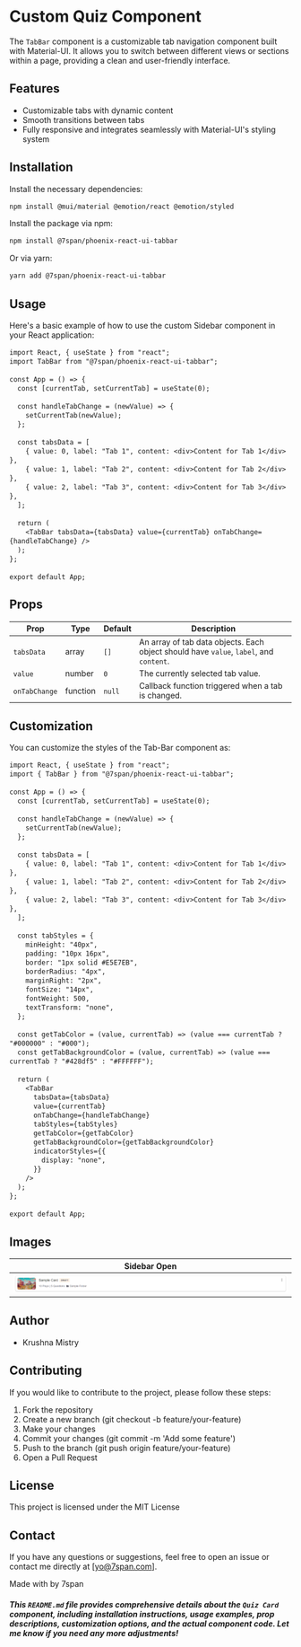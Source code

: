 # Custom Quiz  Component

The `TabBar` component is a customizable tab navigation component built with Material-UI. It allows you to switch between different views or sections within a page, providing a clean and user-friendly interface.
## Features

- Customizable tabs with dynamic content
- Smooth transitions between tabs
- Fully responsive and integrates seamlessly with Material-UI's styling system

## Installation

Install the necessary dependencies:

```bash
npm install @mui/material @emotion/react @emotion/styled

```

Install the package via npm:

```bash
npm install @7span/phoenix-react-ui-tabbar
```

Or via yarn:
```bash
yarn add @7span/phoenix-react-ui-tabbar
```

## Usage
Here's a basic example of how to use the custom Sidebar component in your React application:

```
import React, { useState } from "react";
import TabBar from "@7span/phoenix-react-ui-tabbar";

const App = () => {
  const [currentTab, setCurrentTab] = useState(0);

  const handleTabChange = (newValue) => {
    setCurrentTab(newValue);
  };

  const tabsData = [
    { value: 0, label: "Tab 1", content: <div>Content for Tab 1</div> },
    { value: 1, label: "Tab 2", content: <div>Content for Tab 2</div> },
    { value: 2, label: "Tab 3", content: <div>Content for Tab 3</div> },
  ];

  return (
    <TabBar tabsData={tabsData} value={currentTab} onTabChange={handleTabChange} />
  );
};

export default App;

```

## Props
| Prop          | Type     | Default | Description                                                                 |
|---------------|----------|---------|-----------------------------------------------------------------------------|
| `tabsData`    | array    | `[]`    | An array of tab data objects. Each object should have `value`, `label`, and `content`. |
| `value`       | number   | `0`     | The currently selected tab value.                                           |
| `onTabChange` | function | `null`  | Callback function triggered when a tab is changed.                          |


## Customization
You can customize the styles of the Tab-Bar component as:

```
import React, { useState } from "react";
import { TabBar } from "@7span/phoenix-react-ui-tabbar";

const App = () => {
  const [currentTab, setCurrentTab] = useState(0);

  const handleTabChange = (newValue) => {
    setCurrentTab(newValue);
  };

  const tabsData = [
    { value: 0, label: "Tab 1", content: <div>Content for Tab 1</div> },
    { value: 1, label: "Tab 2", content: <div>Content for Tab 2</div> },
    { value: 2, label: "Tab 3", content: <div>Content for Tab 3</div> },
  ];

  const tabStyles = {
    minHeight: "40px",
    padding: "10px 16px",
    border: "1px solid #E5E7EB",
    borderRadius: "4px",
    marginRight: "2px",
    fontSize: "14px",
    fontWeight: 500,
    textTransform: "none",
  };

  const getTabColor = (value, currentTab) => (value === currentTab ? "#000000" : "#000");
  const getTabBackgroundColor = (value, currentTab) => (value === currentTab ? "#428df5" : "#FFFFFF");

  return (
    <TabBar
      tabsData={tabsData}
      value={currentTab}
      onTabChange={handleTabChange}
      tabStyles={tabStyles}
      getTabColor={getTabColor}
      getTabBackgroundColor={getTabBackgroundColor}
      indicatorStyles={{
        display: "none",
      }}
    />
  );
};

export default App;

```

## Images
|Sidebar Open|
|:-:|
|![Quiz Card Image](https://github.com/akshay-7span/react-component-library/blob/VS-238/Quiz/cover_img.png)|


## Author
- Krushna Mistry

## Contributing
If you would like to contribute to the project, please follow these steps:
1. Fork the repository
2. Create a new branch (git checkout -b feature/your-feature)
3. Make your changes
4. Commit your changes (git commit -m 'Add some feature')
5. Push to the branch (git push origin feature/your-feature)
6. Open a Pull Request


## License
This project is licensed under the MIT License

## Contact
If you have any questions or suggestions, feel free to open an issue or contact me directly at [yo@7span.com].


Made with by 7span
##### This `README.md` file provides comprehensive details about the `Quiz Card` component, including installation instructions, usage examples, prop descriptions, customization options, and the actual component code. Let me know if you need any more adjustments!

